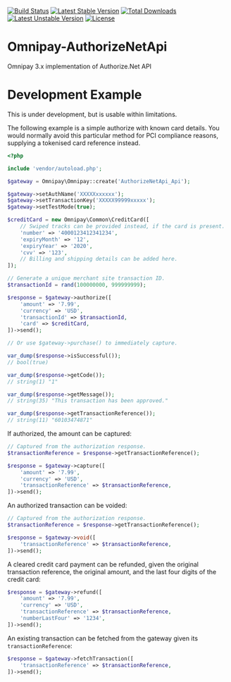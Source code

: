 
[![Build Status](https://travis-ci.org/academe/Omnipay-AuthorizeNetApi.svg?branch=master)](https://travis-ci.org/academe/Omnipay-AuthorizeNetApi)
[![Latest Stable Version](https://poser.pugx.org/academe/omnipay-authorizenetapi/v/stable)](https://packagist.org/packages/academe/omnipay-authorizenetapi)
[![Total Downloads](https://poser.pugx.org/academe/omnipay-authorizenetapi/downloads)](https://packagist.org/packages/academe/omnipay-authorizenetapi)
[![Latest Unstable Version](https://poser.pugx.org/academe/omnipay-authorizenetapi/v/unstable)](https://packagist.org/packages/academe/omnipay-authorizenetapi)
[![License](https://poser.pugx.org/academe/omnipay-authorizenetapi/license)](https://packagist.org/packages/academe/omnipay-authorizenetapi)

# Omnipay-AuthorizeNetApi

Omnipay 3.x implementation of Authorize.Net API

# Development Example

This is under development, but is usable within limitations.

The following example is a simple authorize with known card details.
You would normally avoid this particular method for PCI compliance reasons,
supplying a tokenised card reference instead.

```php
<?php

include 'vendor/autoload.php';

$gateway = Omnipay\Omnipay::create('AuthorizeNetApi_Api');

$gateway->setAuthName('XXXXXxxxxxx');
$gateway->setTransactionKey('XXXXX99999xxxxx');
$gateway->setTestMode(true);

$creditCard = new Omnipay\Common\CreditCard([
    // Swiped tracks can be provided instead, if the card is present.
    'number' => '4000123412341234',
    'expiryMonth' => '12',
    'expiryYear' => '2020',
    'cvv' => '123',
    // Billing and shipping details can be added here.
]);

// Generate a unique merchant site transaction ID.
$transactionId = rand(100000000, 999999999);

$response = $gateway->authorize([
    'amount' => '7.99',
    'currency' => 'USD',
    'transactionId' => $transactionId,
    'card' => $creditCard,
])->send();

// Or use $gateway->purchase() to immediately capture.

var_dump($response->isSuccessful());
// bool(true)

var_dump($response->getCode());
// string(1) "1"

var_dump($response->getMessage());
// string(35) "This transaction has been approved."

var_dump($response->getTransactionReference());
// string(11) "60103474871"
```

If authorized, the amount can be captured:

```php
// Captured from the authorization response.
$transactionReference = $response->getTransactionReference();

$response = $gateway->capture([
    'amount' => '7.99',
    'currency' => 'USD',
    'transactionReference' => $transactionReference,
])->send();
```

An authorized transaction can be voided:

```php
// Captured from the authorization response.
$transactionReference = $response->getTransactionReference();

$response = $gateway->void([
    'transactionReference' => $transactionReference,
])->send();
```

A cleared credit card payment can be refunded, given the original
transaction reference, the original amount, and the last four digits
of the credit card:

```php
$response = $gateway->refund([
    'amount' => '7.99',
    'currency' => 'USD',
    'transactionReference' => $transactionReference,
    'numberLastFour' => '1234',
])->send();
```

An existing transaction can be fetched from the gateway given
its `transactionReference`:

```php
$response = $gateway->fetchTransaction([
    'transactionReference' => $transactionReference,
])->send();
```


